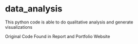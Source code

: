 # data_analysis

This python code is able to do qualitative analysis and generate visualizations 

Original Code Found in Report and Portfolio Website
